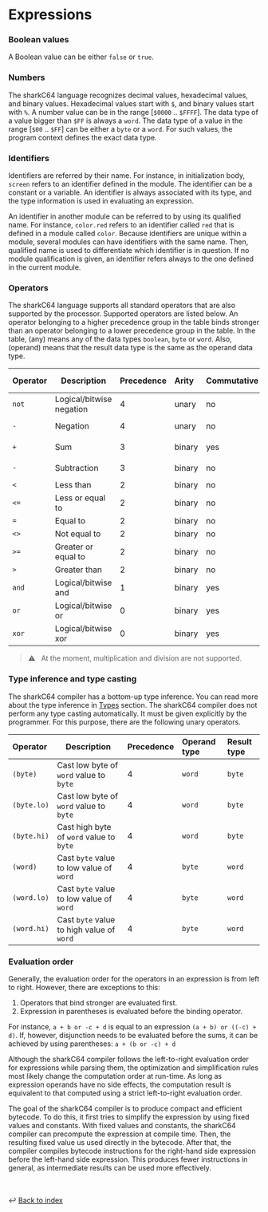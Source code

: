 # Expressions

### Boolean values
A Boolean value can be either `false` or `true`.


### Numbers
The sharkC64 language recognizes decimal values, hexadecimal values, and binary values.
Hexadecimal values start with `$`, and binary values start with `%`.
A number value can be in the range [`$0000` .. `$FFFF`]. 
The data type of a value bigger than `$FF` is always a `word`.
The data type of a value in the range [`$00` .. `$FF`] can be either a `byte` or a `word`.
For such values, the program context defines the exact data type.


### Identifiers
Identifiers are referred by their name. For instance, in initialization body, 
`screen` refers to an identifier defined in the module. 
The identifier can be a constant or a variable. 
An identifier is always associated with its type, and the type information
is used in evaluating an expression.

An identifier in another module can be referred to by using its qualified name.
For instance, `color.red` refers to an identifier called `red` that is defined
in a module called `color`. Because identifiers are unique within a module,
several modules can have identifiers with the same name. 
Then, qualified name is used to differentiate which identifier is in question.
If no module qualification is given, an identifier refers always to the one
defined in the current module.


### Operators
The sharkC64 language supports all standard operators that are also supported by the processor.
Supported operators are listed below. 
An operator belonging to a higher precedence group in the table binds 
stronger than an operator belonging to a lower precedence group in the table.
In the table, (any) means any of the data types `boolean`, `byte` or `word`.
Also, (operand) means that the result data type is the same as the operand data type. 
  

| Operator | Description              | Precedence | Arity   | Commutative | Operand type    | Result type |
|:---------|--------------------------|:-----------|:--------|-------------|:----------------|:------------|
| `not`    | Logical/bitwise negation | 4          | unary   | no          | (any)           | (operand)   |
| `-`      | Negation                 | 4          | unary   | no          | `byte`, `word`  | (operand)   |
| `+`      | Sum                      | 3          | binary  | yes         | `byte`, `word`  | (operand)   |
| `-`      | Subtraction              | 3          | binary  | no          | `byte`, `word`  | (operand)   |
| `<`      | Less than                | 2          | binary  | no          | (any)           | `boolean`   |
| `<=`     | Less or equal to         | 2          | binary  | no          | (any)           | `boolean`   |
| `=`      | Equal to                 | 2          | binary  | no          | (any)           | `boolean`   |
| `<>`     | Not equal to             | 2          | binary  | no          | (any)           | `boolean`   |
| `>=`     | Greater or equal to      | 2          | binary  | no          | (any)           | `boolean`   |
| `>`      | Greater than             | 2          | binary  | no          | (any)           | `boolean`   |
| `and`    | Logical/bitwise and      | 1          | binary  | yes         | (any)           | (operand)   |
| `or`     | Logical/bitwise or       | 0          | binary  | yes         | (any)           | (operand)   |
| `xor`    | Logical/bitwise xor      | 0          | binary  | yes         | (any)           | (operand)   |

> :warning: &nbsp; At the moment, multiplication and division are not supported.
> 


### Type inference and type casting
The sharkC64 compiler has a bottom-up type inference.
You can read more about the type inference in [Types](types.md) section.
The sharkC64 compiler does not perform any type casting automatically. It must be given 
explicitly by the programmer. For this purpose, there are the following unary operators.


| Operator    | Description                               | Precedence | Operand type | Result type |
|:------------|-------------------------------------------|:-----------|:-------------|:------------|
| `(byte)`    | Cast low byte of `word` value to `byte`   | 4          | `word`       | `byte`      |
| `(byte.lo)` | Cast low byte of `word` value to `byte`   | 4          | `word`       | `byte`      |
| `(byte.hi)` | Cast high byte of `word` value to `byte`  | 4          | `word`       | `byte`      |
| `(word)`    | Cast `byte` value to low value of `word`  | 4          | `byte`       | `word`      |
| `(word.lo)` | Cast `byte` value to low value of `word`  | 4          | `byte`       | `word`      |
| `(word.hi)` | Cast `byte` value to high value of `word` | 4          | `byte`       | `word`      |


### Evaluation order
Generally, the evaluation order for the operators in an expression is from left to right.
However, there are exceptions to this:
1. Operators that bind stronger are evaluated first.
2. Expression in parentheses is evaluated before the binding operator.

For instance,
`a + b or -c + d`
is equal to an expression
`(a + b) or ((-c) + d)`.
If, however, disjunction needs to be evaluated before the sums,
it can be achieved by using parentheses:
`a + (b or -c) + d`

Although the sharkC64 compiler follows the left-to-right evaluation order for expressions while parsing them,
the optimization and simplification rules most likely change the computation order at run-time.
As long as expression operands have no side effects, the computation result is equivalent to
that computed using a strict left-to-right evaluation order.

The goal of the sharkC64 compiler is to produce compact and efficient bytecode.
To do this, it first tries to simplify the expression by using fixed values and constants.
With fixed values and constants, the sharkC64 compiler can precompute the expression at 
compile time. Then, the resulting fixed value us used directly in the bytecode.
After that, the compiler compiles bytecode instructions for the right-hand side expression 
before the left-hand side expression. This produces fewer instructions in general, 
as intermediate results can be used more effectively.


<br /><br />
:leftwards_arrow_with_hook: [Back to index](../../index.md)